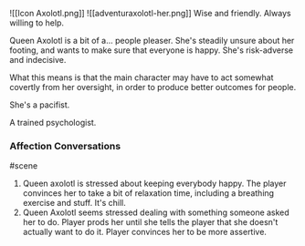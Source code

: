 ![[Icon Axolotl.png]]
![[adventuraxolotl-her.png]]
Wise and friendly. Always willing to help.

Queen Axolotl is a bit of a... people pleaser. She's steadily unsure about her footing, and wants to make sure that everyone is happy. She's risk-adverse and indecisive.

What this means is that the main character may have to act somewhat covertly from her oversight, in order to produce better outcomes for people.

She's a pacifist.

A trained psychologist.

### Affection Conversations
#scene 

1. Queen axolotl is stressed about keeping everybody happy. The player convinces her to take a bit of relaxation time, including a breathing exercise and stuff. It's chill.
2. Queen Axolotl seems stressed dealing with something someone asked her to do. Player prods her until she tells the player that she doesn't actually want to do it. Player convinces her to be more assertive.